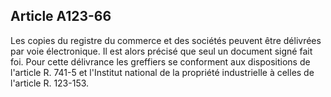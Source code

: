 Article A123-66
----
Les copies du registre du commerce et des sociétés peuvent être délivrées par
voie électronique. Il est alors précisé que seul un document signé fait foi.
Pour cette délivrance les greffiers se conforment aux dispositions de l'article
R. 741-5 et l'Institut national de la propriété industrielle à celles de
l'article R. 123-153.
